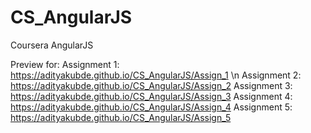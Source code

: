 # CS_AngularJS

Coursera AngularJS

Preview for:
Assignment 1: https://adityakubde.github.io/CS_AngularJS/Assign_1 \n
Assignment 2: https://adityakubde.github.io/CS_AngularJS/Assign_2
Assignment 3: https://adityakubde.github.io/CS_AngularJS/Assign_3
Assignment 4: https://adityakubde.github.io/CS_AngularJS/Assign_4
Assignment 5: https://adityakubde.github.io/CS_AngularJS/Assign_5
